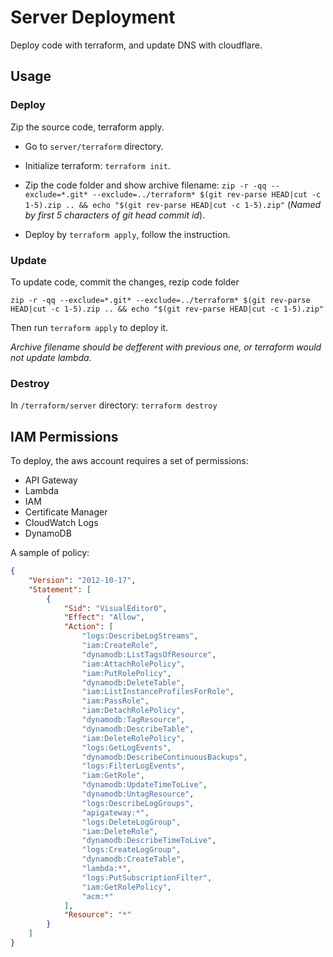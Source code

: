 # Server Deployment

Deploy code with terraform, and update DNS with cloudflare.

## Usage

### Deploy

Zip the source code, terraform apply.

- Go to `server/terraform` directory.

- Initialize terraform: `terraform init`.

- Zip the code folder and show archive filename: `zip -r -qq --exclude=*.git* --exclude=../terraform* $(git rev-parse HEAD|cut -c 1-5).zip .. && echo "$(git rev-parse HEAD|cut -c 1-5).zip"` (*Named by first 5 characters of git head commit id*).

- Deploy by `terraform apply`, follow the instruction.

### Update

To update code, commit the changes, rezip code folder

`zip -r -qq --exclude=*.git* --exclude=../terraform* $(git rev-parse HEAD|cut -c 1-5).zip .. && echo "$(git rev-parse HEAD|cut -c 1-5).zip"`

Then run `terraform apply` to deploy it.

*Archive filename should be defferent with previous one, or terraform would not update lambda.*

### Destroy

In `/terraform/server` directory: `terraform destroy`

## IAM Permissions

To deploy, the aws account requires a set of permissions:

- API Gateway
- Lambda
- IAM
- Certificate Manager
- CloudWatch Logs
- DynamoDB

A sample of policy:

```JSON
{
    "Version": "2012-10-17",
    "Statement": [
        {
            "Sid": "VisualEditor0",
            "Effect": "Allow",
            "Action": [
                "logs:DescribeLogStreams",
                "iam:CreateRole",
                "dynamodb:ListTagsOfResource",
                "iam:AttachRolePolicy",
                "iam:PutRolePolicy",
                "dynamodb:DeleteTable",
                "iam:ListInstanceProfilesForRole",
                "iam:PassRole",
                "iam:DetachRolePolicy",
                "dynamodb:TagResource",
                "dynamodb:DescribeTable",
                "iam:DeleteRolePolicy",
                "logs:GetLogEvents",
                "dynamodb:DescribeContinuousBackups",
                "logs:FilterLogEvents",
                "iam:GetRole",
                "dynamodb:UpdateTimeToLive",
                "dynamodb:UntagResource",
                "logs:DescribeLogGroups",
                "apigateway:*",
                "logs:DeleteLogGroup",
                "iam:DeleteRole",
                "dynamodb:DescribeTimeToLive",
                "logs:CreateLogGroup",
                "dynamodb:CreateTable",
                "lambda:*",
                "logs:PutSubscriptionFilter",
                "iam:GetRolePolicy",
                "acm:*"
            ],
            "Resource": "*"
        }
    ]
}
```
